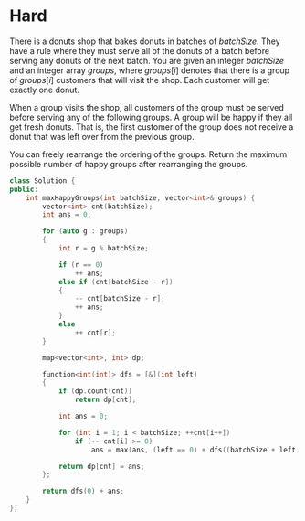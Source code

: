# Hard

There is a donuts shop that bakes donuts in batches of $batchSize$. They have a rule where they must serve all of the donuts of a batch before serving any donuts of the next batch. You are given an integer $batchSize$ and an integer array $groups$, where $groups[i]$ denotes that there is a group of $groups[i]$ customers that will visit the shop. Each customer will get exactly one donut.

When a group visits the shop, all customers of the group must be served before serving any of the following groups. A group will be happy if they all get fresh donuts. That is, the first customer of the group does not receive a donut that was left over from the previous group.

You can freely rearrange the ordering of the groups. Return the maximum possible number of happy groups after rearranging the groups.

```cpp
class Solution {
public:
    int maxHappyGroups(int batchSize, vector<int>& groups) {
        vector<int> cnt(batchSize);
        int ans = 0;

        for (auto g : groups)
        {
            int r = g % batchSize;

            if (r == 0)
                ++ ans;
            else if (cnt[batchSize - r])
            {
                -- cnt[batchSize - r];
                ++ ans;
            }
            else
                ++ cnt[r];
        }

        map<vector<int>, int> dp;

        function<int(int)> dfs = [&](int left)
        {
            if (dp.count(cnt))
                return dp[cnt];

            int ans = 0;

            for (int i = 1; i < batchSize; ++cnt[i++])
                if (-- cnt[i] >= 0)
                    ans = max(ans, (left == 0) + dfs((batchSize + left - i) % batchSize));

            return dp[cnt] = ans;
        };

        return dfs(0) + ans;
    }
};
```

